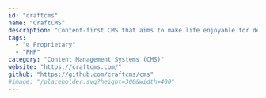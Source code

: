 ```yaml
---
id: "craftcms"
name: "CraftCMS"
description: "Content-first CMS that aims to make life enjoyable for developers and content managers alike."
tags:
  - "⊘ Proprietary"
  - "PHP"
category: "Content Management Systems (CMS)"
website: "https://craftcms.com/"
github: "https://github.com/craftcms/cms"
#image: "/placeholder.svg?height=300&width=400"
---
```


